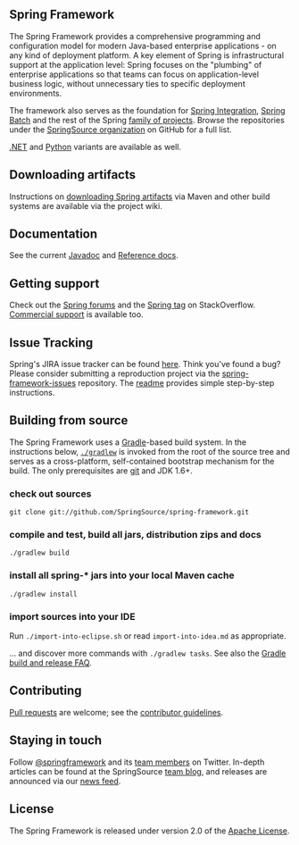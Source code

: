 ## Spring Framework
The Spring Framework provides a comprehensive programming and configuration model for modern
Java-based enterprise applications - on any kind of deployment platform. A key element of Spring is
infrastructural support at the application level: Spring focuses on the "plumbing" of enterprise
applications so that teams can focus on application-level business logic, without unnecessary ties
to specific deployment environments.

The framework also serves as the foundation for
[Spring Integration](https://github.com/SpringSource/spring-integration),
[Spring Batch](https://github.com/SpringSource/spring-batch) and the rest of the Spring
[family of projects](http://springsource.org/projects). Browse the repositories under the
[SpringSource organization](https://github.com/SpringSource) on GitHub for a full list.

[.NET](https://github.com/SpringSource/spring-net) and
[Python](https://github.com/SpringSource/spring-python) variants are available as well.

## Downloading artifacts
Instructions on
[downloading Spring artifacts](https://github.com/SpringSource/spring-framework/wiki/Downloading-Spring-artifacts)
via Maven and other build systems are available via the project wiki.

## Documentation
See the current [Javadoc](http://static.springsource.org/spring-framework/docs/current/api)
and [Reference docs](http://static.springsource.org/spring-framework/docs/current/reference).

## Getting support
Check out the [Spring forums](http://forum.springsource.org) and the
[Spring tag](http://stackoverflow.com/questions/tagged/spring) on StackOverflow.
[Commercial support](http://springsource.com/support/springsupport) is available too.

## Issue Tracking
Spring's JIRA issue tracker can be found [here](http://jira.springsource.org/browse/SPR). Think
you've found a bug? Please consider submitting a reproduction project via the
[spring-framework-issues](https://github.com/SpringSource/spring-framework-issues) repository. The
[readme](https://github.com/SpringSource/spring-framework-issues#readme) provides simple
step-by-step instructions.  <a name="building_from_source"/>

## Building from source
The Spring Framework uses a [Gradle](http://gradle.org)-based build system. In the instructions
below, [`./gradlew`](http://vimeo.com/34436402) is invoked from the root of the source tree and
serves as a cross-platform, self-contained bootstrap mechanism for the build. The only
prerequisites are [git](http://help.github.com/set-up-git-redirect) and JDK 1.6+.

### check out sources
`git clone git://github.com/SpringSource/spring-framework.git`

### compile and test, build all jars, distribution zips and docs
`./gradlew build`

### install all spring-\* jars into your local Maven cache
`./gradlew install`

### import sources into your IDE
Run `./import-into-eclipse.sh` or read `import-into-idea.md` as appropriate.

... and discover more commands with `./gradlew tasks`. See also the
[Gradle build and release FAQ](https://github.com/SpringSource/spring-framework/wiki/Gradle-build-and-release-FAQ).

## Contributing
[Pull requests](http://help.github.com/send-pull-requests) are welcome; see the
[contributor guidelines](https://github.com/SpringSource/spring-framework/wiki/Contributor-guidelines).

## Staying in touch
Follow [@springframework](http://twitter.com/springframework) and its
[team members](http://twitter.com/springframework/team/members) on Twitter. In-depth articles can be
found at the SpringSource [team blog](http://blog.springsource.org), and releases are announced via
our [news feed](http://www.springsource.org/news-events).

## License
The Spring Framework is released under version 2.0 of the
[Apache License](http://www.apache.org/licenses/LICENSE-2.0).
